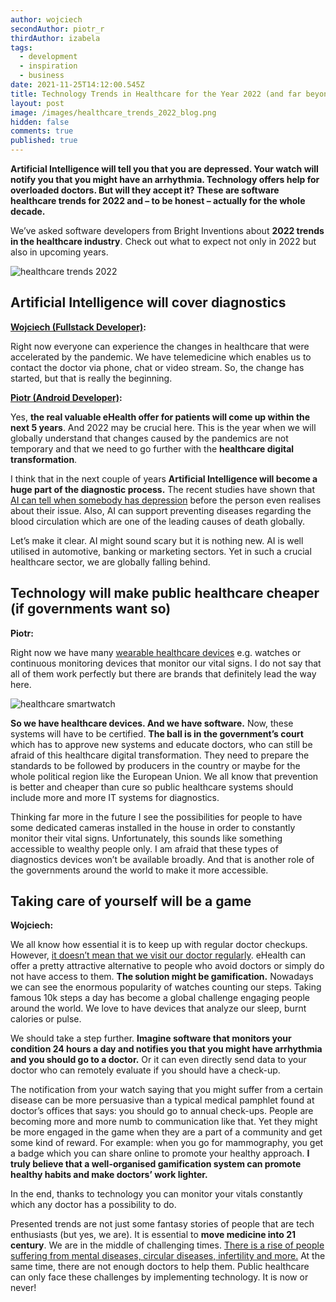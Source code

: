 ```yaml
---
author: wojciech
secondAuthor: piotr_r
thirdAuthor: izabela
tags:
  - development
  - inspiration
  - business
date: 2021-11-25T14:12:00.545Z
title: Technology Trends in Healthcare for the Year 2022 (and far beyond)
layout: post
image: /images/healthcare_trends_2022_blog.png
hidden: false
comments: true
published: true
---
```

**Artificial Intelligence will tell you that you are depressed. Your watch will notify you that you might have an arrhythmia. Technology offers help for overloaded doctors. But will they accept it? These are software healthcare trends for 2022 and – to be honest – actually for the whole decade.**

We’ve asked software developers from Bright Inventions about **2022 trends in the healthcare industry**. Check out what to expect not only in 2022 but also in upcoming years.

![healthcare trends 2022](/images/healthcare_trends_2022_blog.png)

## Artificial Intelligence will cover diagnostics

**[Wojciech (Fullstack Developer)](/about-us/wojciech/):**

Right now everyone can experience the changes in healthcare that were accelerated by the pandemic. We have telemedicine which enables us to contact the doctor via phone, chat or video stream. So, the change has started, but that is really the beginning.

**[Piotr (Android Developer)](/about-us/piotr-r/):**

Yes, **the real valuable eHealth offer for patients will come up within the next 5 years**. And 2022 may be crucial here. This is the year when we will globally understand that changes caused by the pandemics are not temporary and that we need to go further with the **healthcare digital transformation**. 

I think that in the next couple of years **Artificial Intelligence will become a huge part of the diagnostic process.** The recent studies have shown that [AI can tell when somebody has depression](https://www.forbes.com/sites/ganeskesari/2021/05/24/ai-can-now-detect-depression-from-just-your-voice/) before the person even realises about their issue. Also, AI can support preventing diseases regarding the blood circulation which are one of the leading causes of death globally. 

Let’s make it clear. AI might sound scary but it is nothing new. AI is well utilised in automotive, banking or marketing sectors. Yet in such a crucial healthcare sector, we are globally falling behind.

## Technology will make public healthcare cheaper (if governments want so)

**Piotr:**

Right now we have many [wearable healthcare devices](/blog/bluetooth-devices-that-change-healthcare/) e.g. watches or continuous monitoring devices that monitor our vital signs. I do not say that all of them work perfectly but there are brands that definitely lead the way here.

![healthcare smartwatch](/images/healthcare_wearable_devices.png)

**So we have healthcare devices. And we have software.** Now, these systems will have to be certified. **The ball is in the government’s court** which has to approve new systems and educate doctors, who can still be afraid of this healthcare digital transformation. They need to prepare the standards to be followed by producers in the country or maybe for the whole political region like the European Union. We all know that prevention is better and cheaper than cure so public healthcare systems should include more and more IT systems for diagnostics. 

Thinking far more in the future I see the possibilities for people to have some dedicated cameras installed in the house in order to constantly monitor their vital signs. Unfortunately, this sounds like something accessible to wealthy people only. I am afraid that these types of diagnostics devices won’t be available broadly. And that is another role of the governments around the world to make it more accessible.

## Taking care of yourself will be a game

**Wojciech:**

We all know how essential it is to keep up with regular doctor checkups. However, [it doesn’t mean that we visit our doctor regularly](https://www.verywellhealth.com/reasons-people-dont-go-to-the-doctor-4779661). eHealth can offer a pretty attractive alternative to people who avoid doctors or simply do not have access to them. **The solution might be gamification.** Nowadays we can see the enormous popularity of watches counting our steps. Taking famous 10k steps a day has become a global challenge engaging people around the world. We love to have devices that analyze our sleep, burnt calories or pulse. 

We should take a step further. **Imagine software that monitors your condition 24 hours a day and notifies you that you might have arrhythmia and you should go to a doctor.** Or it can even directly send data to your doctor who can remotely evaluate if you should have a check-up.

The notification from your watch saying that you might suffer from a certain disease can be more persuasive than a typical medical pamphlet found at doctor’s offices that says: you should go to annual check-ups. People are becoming more and more numb to communication like that. Yet they might be more engaged in the game when they are a part of a community and get some kind of reward. For example: when you go for mammography, you get a badge which you can share online to promote your healthy approach. **I truly believe that a well-organised gamification system can promote healthy habits and make doctors’ work lighter.**

In the end, thanks to technology you can monitor your vitals constantly which any doctor has a possibility to do.

Presented trends are not just some fantasy stories of people that are tech enthusiasts (but yes, we are). It is essential to **move medicine into 21 century**. We are in the middle of challenging times. [There is a rise of people suffering from mental diseases, circular diseases, infertility and more.](/blog/healthcare-software-development-not-a-future/) At the same time, there are not enough doctors to help them. Public healthcare can only face these challenges by implementing technology. It is now or never!

